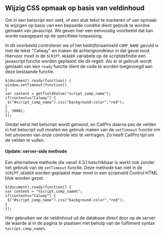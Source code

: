 ## Wijzig CSS opmaak op basis van veldinhoud ##

Om in een belscript een veld, of een stuk tekst te markeren of van opmaak te wijzigen op basis van een bepaalde conditie dient gebruik te wordne gemaakt van javascript. We geven hier een eenvoudig voorbeeld dat kan worde naangepast op de specifieke toepassing.

In dit voorbeeld controleren we of het bedrijfsnaamveld `COMP_NAME` gevuld is met de tekst "Calway" en maken de achtergrondkleur in dat geval rood.  
Hiervoor moet in de `SCRIPT.HEADER` variabele op de scriptdefinitie een javascript functie worden geplaatst die dit regelt. Als er al gebruik wordt gemaakt van een `ready` functie dient de code te worden toegevoegd aan deze bestaande functie.

```
$(document).ready(function() {
window.setTimeout(function()
{ 
var content = getfieldValue("script_comp_name");
if(content=="Calway") {
 $("#script_comp_name").css("background-color","red");
}
}, 3000);
});
```

Omdat eerst het belscript wordt getoond, en CallPro daarna pas de velden in het belscript vult moeten we gebruik maken van de `setTimeout` functie om het uitvoeren van onze controle iets te vertragen. Zo heeft CallPro tijd om de velden te vullen.

#### Update: server-side methode ####
Een alternatieve methode die vanaf 4.3.1 beschikbaar is werkt ook zonder het gebruik van de `setTimeout` functie. Deze methode kan niet in de `SCRIPT.HEADER` worden geplaatst maar moet in een scriptveld Control HTML blok worden gezet.

```
$(document).ready(function() {
var content = "%script.comp_name%";
if(content=="Calway") {
 $("#script_comp_name").css("background-color","red");
}
});
```
Hier gebruiken we de veldinhoud uit de database direct door op de server de waarde al in de pagina te plaatsen met behulp van de fulfilment syntax `%script.comp_name%`. 